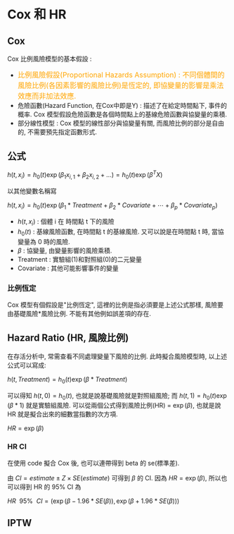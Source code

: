 <!-- markdownlint-disable MD033 -->
<!-- markdownlint-disable MD010 -->
<!-- markdownlint-disable MD037 -->

# Cox 和 HR

## Cox

Cox 比例風險模型的基本假設 :
* <font size = 3 color = orange>比例風險假設(Proportional Hazards Assumption) : 不同個體間的風險比例(各因素影響的風險比例)是恆定的, 即協變量的影響是乘法效應而非加法效應.</font>
* 危險函數(Hazard Function, 在Cox中即是Y) : 描述了在給定時間點下, 事件的概率. Cox 模型假設危險函數是各個時間點上的基線危險函數與協變量的乘積.
* 部分線性模型 : Cox 模型的線性部分與協變量有關, 而風險比例的部分是自由的, 不需要預先指定函數形式.

## 公式

$h(t,x_{i}) = h_0(t)\exp(\beta_1 x_{i,1} + \beta_2 x_{i,2}+...)
=h_0(t)\exp(\beta^TX)$

以其他變數名稱寫

$h(t,x_i)= h_0(t)\exp(\beta_1*Treatment + \beta_2*Covariate+⋯+\beta_p*Covariate_p)$

* $h(t,x_i)$ : 個體 i 在 時間點 t 下的風險
* $h_0(t)$ : 基線風險函數, 在時間點 t 的基線風險. 又可以說是在時間點 t 時, 當協變量為 0 時的風險.
* $\beta$ : 協變量, 由變量影響的風險乘積.
* Treatment : 實驗組(1)和對照組(0)的二元變量
* Covariate : 其他可能影響事件的變量

### 比例恆定

Cox 模型有個假設是"比例恆定", 這裡的比例是指必須要是上述公式那樣, 風險要由基礎風險*風險比例. 不能有其他例如誤差項的存在.


## Hazard Ratio (HR, 風險比例)

在存活分析中, 常需查看不同處理變量下風險的比例. 此時擬合風險模型時, 以上述公式可以寫成:

$h(t,Treatment)= h_0(t)\exp(\beta*Treatment)$

可以得知 $h(t,0) = h_0(t)$, 也就是說基礎風險就是對照組風險; 而 $h(t,1) = h_0(t)\exp(\beta * 1)$ 就是實驗組風險. 可以從兩個公式得到風險比例(HR) = $\exp(\beta)$, 也就是說 HR 就是擬合出來的細數當指數的次方項.

$HR = \exp(\beta)$

### HR CI

在使用 code 擬合 Cox 後, 也可以連帶得到 beta 的 se(標準差).

由 $CI=estimate±Z×SE(estimate)$ 可得到 $\beta$ 的 CI. 因為 $HR = \exp(\beta)$, 所以也可以得到 HR 的 95% CI 為 

$HR~~95\%~~CI = (\exp(\beta - 1.96 * SE(\beta)), \exp(\beta + 1.96 * SE(\beta)))$


## IPTW

